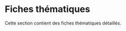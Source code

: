 # Fiches thématiques
<!-- SPDX-License-Identifier: MPL-2.0 -->

Cette section contient des fiches thématiques détaillés.
